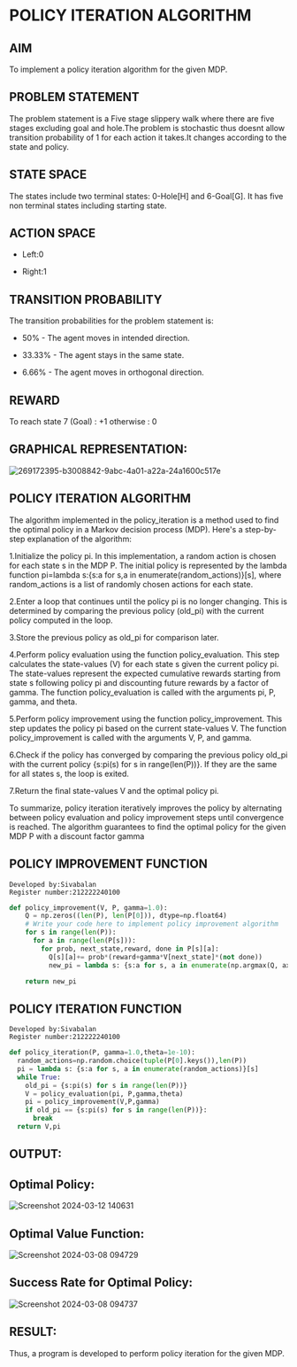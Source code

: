 # POLICY ITERATION ALGORITHM

## AIM
To implement a policy iteration algorithm for the given MDP.

## PROBLEM STATEMENT
The problem statement is a Five stage slippery walk where there are five stages excluding goal and hole.The problem is stochastic thus doesnt allow transition probability of 1 for each action it takes.It changes according to the state and policy.

## STATE SPACE 
The states include two terminal states: 0-Hole[H] and 6-Goal[G]. It has five non terminal states including starting state.

## ACTION SPACE
* Left:0

* Right:1

## TRANSITION PROBABILITY
The transition probabilities for the problem statement is:

* 50% - The agent moves in intended direction.

* 33.33% - The agent stays in the same state.

* 6.66% - The agent moves in orthogonal direction.

## REWARD
To reach state 7 (Goal) : +1 otherwise : 0

## GRAPHICAL REPRESENTATION:
![269172395-b3008842-9abc-4a01-a22a-24a1600c517e](https://github.com/sivabalan28/policy-iteration-algorithm/assets/113497347/2172ad0c-e0d5-4427-87cc-7c912c404cd9)


## POLICY ITERATION ALGORITHM

The algorithm implemented in the policy_iteration is a method used to find the optimal policy in a Markov decision process (MDP). Here's a step-by-step explanation of the algorithm:

1.Initialize the policy pi. In this implementation, a random action is chosen for each state s in the MDP P. The initial policy is represented by the lambda function pi=lambda s:{s:a for s,a in enumerate(random_actions)}[s], where random_actions is a list of randomly chosen actions for each state.

2.Enter a loop that continues until the policy pi is no longer changing. This is determined by comparing the previous policy (old_pi) with the current policy computed in the loop.

3.Store the previous policy as old_pi for comparison later.

4.Perform policy evaluation using the function policy_evaluation. This step calculates the state-values (V) for each state s given the current policy pi. The state-values represent the expected cumulative rewards starting from state s following policy pi and discounting future rewards by a factor of gamma. The function policy_evaluation is called with the arguments pi, P, gamma, and theta.

5.Perform policy improvement using the function policy_improvement. This step updates the policy pi based on the current state-values V. The function policy_improvement is called with the arguments V, P, and gamma.

6.Check if the policy has converged by comparing the previous policy old_pi with the current policy {s:pi(s) for s in range(len(P))}. If they are the same for all states s, the loop is exited.

7.Return the final state-values V and the optimal policy pi.

To summarize, policy iteration iteratively improves the policy by alternating between policy evaluation and policy improvement steps until convergence is reached. The algorithm guarantees to find the optimal policy for the given MDP P with a discount factor gamma


## POLICY IMPROVEMENT FUNCTION
```
Developed by:Sivabalan
Register number:212222240100
```
```py
def policy_improvement(V, P, gamma=1.0):
    Q = np.zeros((len(P), len(P[0])), dtype=np.float64)
    # Write your code here to implement policy improvement algorithm
    for s in range(len(P)):
      for a in range(len(P[s])):
        for prob, next_state,reward, done in P[s][a]:
          Q[s][a]+= prob*(reward+gamma*V[next_state]*(not done))
          new_pi = lambda s: {s:a for s, a in enumerate(np.argmax(Q, axis=1))}[s]

    return new_pi
```

## POLICY ITERATION FUNCTION
```
Developed by:Sivabalan
Register number:212222240100
```
```py
def policy_iteration(P, gamma=1.0,theta=1e-10):
  random_actions=np.random.choice(tuple(P[0].keys()),len(P))
  pi = lambda s: {s:a for s, a in enumerate(random_actions)}[s]
  while True:
    old_pi = {s:pi(s) for s in range(len(P))}
    V = policy_evaluation(pi, P,gamma,theta)
    pi = policy_improvement(V,P,gamma)
    if old_pi == {s:pi(s) for s in range(len(P))}:
      break
  return V,pi
```

## OUTPUT:
## Optimal Policy:
![Screenshot 2024-03-12 140631](https://github.com/sivabalan28/policy-iteration-algorithm/assets/113497347/570013ed-898f-455e-b13f-b5fae534cd65)

## Optimal Value Function:
![Screenshot 2024-03-08 094729](https://github.com/sivabalan28/policy-iteration-algorithm/assets/113497347/139579a7-c94a-45d1-8714-93741bc4061a)


## Success Rate for Optimal Policy:
![Screenshot 2024-03-08 094737](https://github.com/sivabalan28/policy-iteration-algorithm/assets/113497347/a88f4690-3e6d-418b-8f19-cb66d582f878)


## RESULT:
Thus, a program is developed to perform policy iteration for the given MDP.
